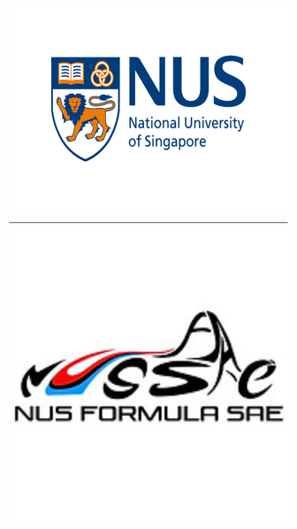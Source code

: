 <img src='./Figures/NUS_logo_full-horizontal.jpg' width='600' height='372'>

---

<img src='./Figures/NUS%20Formula%20SAE%20Logo.jpeg' width='600' height='526'>
